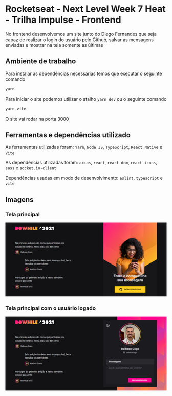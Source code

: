 # Rocketseat - Next Level Week 7 Heat - Trilha Impulse - Frontend
No frontend desenvolvemos um site junto do Diego Fernandes que seja capaz de realizar o login do usuário pelo Github, salvar as mensagens enviadas e mostrar na tela somente as últimas

## Ambiente de trabalho
Para instalar as dependências necessárias temos que executar o seguinte comando
```bash
yarn
```

Para iniciar o site podemos utilizar o atalho `yarn dev` ou o seguinte comando
```bash
yarn vite
```

O site vai rodar na porta 3000

## Ferramentas e dependências utilizado
As ferramentas utilizadas foram: `Yarn`, `Node JS`, `TypeScript`, `React Native` e `Vite`

As dependências utilizadas foram: `axios`, `react`, `react-dom`, `react-icons`, `sass` e `socket.io-client`

Dependências usadas em modo de desenvolvimento: `eslint`, `typescript` e `vite`

## Imagens
### Tela principal
![Tela principal](/frontend/src/assets/prints/print1.png)

### Tela principal com o usuário logado
![Tela principal com o usuário logado](/frontend/src/assets/prints/print2.png)
